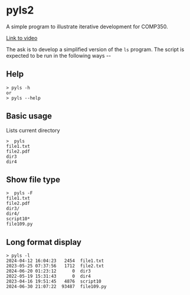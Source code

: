 # pyls2

A simple program to illustrate iterative development for COMP350.

[Link to video](https://drive.google.com/file/d/1Zzlg2fzZlPV1G-knN9CdlIzseRlGC_GE/view?usp=drive_link)

The ask is to develop a simplified version of the `ls` program.
The script is expected to be run in the following ways --

## Help

```
> pyls -h 
or
> pyls --help
```

## Basic usage

Lists current directory

```
>  pyls
file1.txt
file2.pdf
dir3
dir4
```

## Show file type

```
>  pyls -F
file1.txt
file2.pdf
dir3/
dir4/
script10*
file109.py
```

## Long format display

```
> pyls -l
2024-04-12 16:04:23   2454  file1.txt
2023-05-25 07:37:56   1712  file2.txt
2024-06-20 01:23:12      0  dir3
2022-05-19 15:31:43      0  dir4
2023-04-16 19:51:45   4876  script10
2024-06-30 21:07:22  93487  file109.py
```
